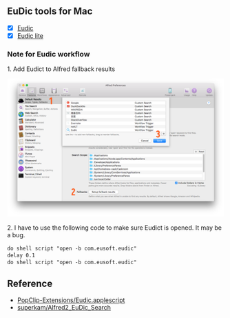## EuDic tools for Mac

- [x] [Eudic](https://github.com/cdpath/alfred/blob/master/workflows/Eudic.alfredworkflow)
- [x] [Eudic lite](https://github.com/cdpath/alfred/blob/master/workflows/Eudic_lite.alfredworkflow)

### Note for Eudic workflow

1\. Add Eudict to Alfred fallback results

![setup fallback results](./imgs/setup_fallback_results.png)

2\. I have to use the following code to make sure Eudict is opened. It may be a bug.

```AppleScript
do shell script "open -b com.eusoft.eudic"
delay 0.1
do shell script "open -b com.eusoft.eudic"
```


## Reference

- [PopClip-Extensions/Eudic.applescript](https://github.com/pilotmoon/PopClip-Extensions/blob/43c4baac8692feb6ce596483d79bcce0b20cfbad/source/Eudic_Free/Eudic.applescript)
- [superkam/Alfred2_EuDic_Search](https://github.com/superkam/Alfred2_EuDic_Search)

